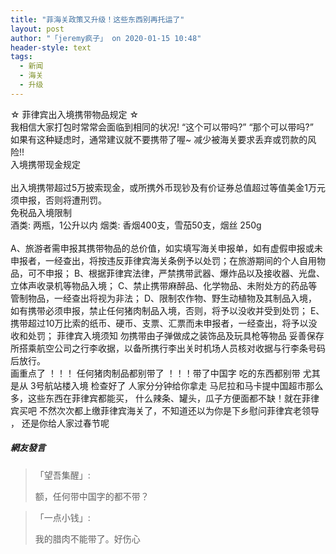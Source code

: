 ```yaml
---
title: "菲海关政策又升级！这些东西别再托运了"
layout: post
author: "「jeremy疯子」 on 2020-01-15 10:48"
header-style: text
tags:
  - 新闻
  - 海关
  - 升级
---
```


☆ 菲律宾出入境携带物品规定 ☆
<br>
我相信大家打包时常常会面临到相同的状况!
“这个可以带吗?”
“那个可以带吗?”
<br>
如果有这种疑虑时，通常建议就不要携带了喔~
减少被海关要求丢弃或罚款的风险!!
<br>
入境携带现金规定<br>
<br>
出入境携带超过5万披索现金，或所携外币现钞及有价证券总值超过等值美金1万元须申报，否则将遭刑罚。
<br>
免税品入境限制
<br>
酒类: 两瓶，1公升以内
烟类: 香烟400支，雪茄50支，烟丝 250g
<br>
<br>
A、旅游者需申报其携带物品的总价值，如实填写海关申报单，如有虚假申报或未申报者，一经查出，将按违反菲律宾海关条例予以处罚；在旅游期间的个人自用物品，可不申报；
B、根据菲律宾法律，严禁携带武器、爆炸品以及接收器、光盘、立体声收录机等物品入境；
C、禁止携带麻醉品、化学物品、未附处方的药品等管制物品，一经查出将视为非法；
D、限制农作物、野生动植物及其制品入境，如有携带必须申报，禁止任何猪肉制品入境，否则，将予以没收并受到处罚；
E、携带超过10万比索的纸币、硬币、支票、汇票而未申报者，一经查出，将予以没收和处罚；
菲律宾入境须知
勿携带由子弹做成之装饰品及玩具枪等物品
妥善保存所搭乘航空公司之行李收据，以备所携行李出关时机场人员核对收据与行李条号码后放行。
<br>
画重点了 ！！！ 任何猪肉制品都别带了 ！！！带了中国字 吃的东西都别带
尤其是从 3号航站楼入境 检查好了 人家分分钟给你拿走
马尼拉和马卡提中国超市那么多，这些东西在菲律宾都能买，
什么辣条、罐头，瓜子方便面都不缺！就在菲律宾买吧
不然次次都上缴菲律宾海关了，不知道还以为你是下乡慰问菲律宾老领导 ， 还是你给人家过春节呢
<input type="hidden" value="菲乐园提供"><br>

##### 網友發言 
> 「望吾集醒」:
> <p>额，任何带中国字的都不带？</p>

> 「一点小钱」:
> <p>我的腊肉不能带了。好伤心</p>


